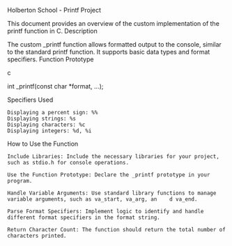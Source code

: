 Holberton School - Printf Project

This document provides an overview of the custom implementation of the printf function in C.
Description

The custom _printf function allows formatted output to the console, similar to the standard printf function. It supports basic data types and format specifiers.
Function Prototype

c

int _printf(const char *format, ...);

Specifiers Used

    Displaying a percent sign: %%
    Displaying strings: %s
    Displaying characters: %c
    Displaying integers: %d, %i

How to Use the Function

    Include Libraries: Include the necessary libraries for your project, such as stdio.h for console operations.

    Use the Function Prototype: Declare the _printf prototype in your program.

    Handle Variable Arguments: Use standard library functions to manage variable arguments, such as va_start, va_arg, an    d va_end.

    Parse Format Specifiers: Implement logic to identify and handle different format specifiers in the format string.

    Return Character Count: The function should return the total number of characters printed.
